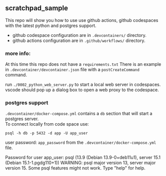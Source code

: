 ## scratchpad_sample

This repo will show you how to use use github actions, github codespaces with the latest python and postgres support.
  
  * github codespace configuration are in `.devcontainers/` directory.
  * github actions configuration are in `.github/workflows/` directory.

### more info:

At this time this repo does not have a `requirements.txt`  There is an example in `.devcontainer/devcontainer.json` file with a `postCreateCommand` command.

run `./0002_python_web_server.py` to start a local web server in codespaces.  vscode should pop up a dialog box to open a web proxy to the codespace.  

### postgres support
`.devcontainer/docker-compose.yml` contains a `db` section that will start a postgres server.  
To connect locally from code space use:

`psql -h db -p 5432 -d app -U app_user`

user password: `app_password` from the `.devcontainer/docker-compose.yml` file.

Password for user app_user: 
psql (13.9 (Debian 13.9-0+deb11u1), server 15.1 (Debian 15.1-1.pgdg110+1))
WARNING: psql major version 13, server major version 15.
         Some psql features might not work.
Type "help" for help.
